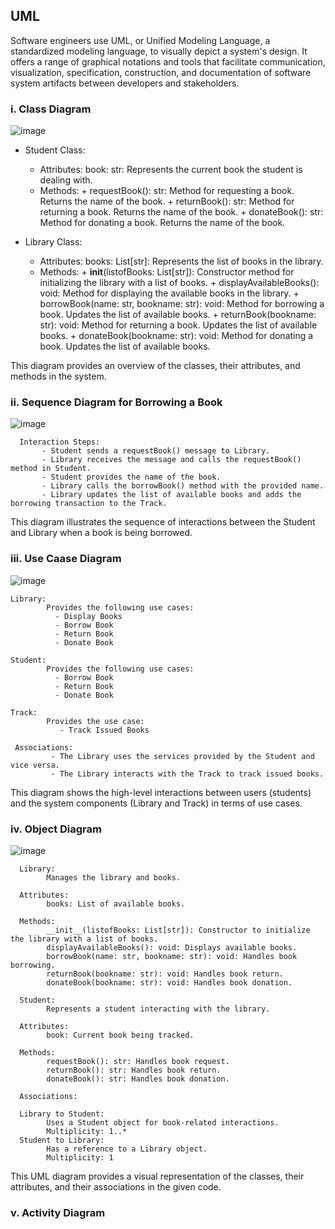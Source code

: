 ## UML 
Software engineers use UML, or Unified Modeling Language, a standardized modeling language, to visually depict a system's design. It offers a range of graphical notations and tools that facilitate communication, visualization, specification, construction, and documentation of software system artifacts between developers and stakeholders. 

### i. Class Diagram

![image](https://github.com/Harshethabm9/Library-Management-System-project/assets/148848257/9b08696c-f441-4631-901b-de6c513fe5a1)

* Student Class:

   - Attributes:
          book: str: Represents the current book the student is dealing with.
   - Methods:
          + requestBook(): str: Method for requesting a book. Returns the name of the book.
          + returnBook(): str: Method for returning a book. Returns the name of the book.
          + donateBook(): str: Method for donating a book. Returns the name of the book.
     
* Library Class:

    - Attributes:
          books: List[str]: Represents the list of books in the library.
    - Methods:
          + __init__(listofBooks: List[str]): Constructor method for initializing the library with a list of books.
          + displayAvailableBooks(): void: Method for displaying the available books in the library.
          + borrowBook(name: str, bookname: str): void: Method for borrowing a book. Updates the list of available books.
          + returnBook(bookname: str): void: Method for returning a book. Updates the list of available books.
          + donateBook(bookname: str): void: Method for donating a book. Updates the list of available books.
      
This diagram provides an overview of the classes, their attributes, and methods in the system.

### ii. Sequence Diagram for Borrowing a Book

![image](https://github.com/Harshethabm9/Library-Management-System-project/assets/148848257/8a8d68bb-531f-4878-a8ec-5e126eaf2245)

      Interaction Steps:
           - Student sends a requestBook() message to Library.
           - Library receives the message and calls the requestBook() method in Student.
           - Student provides the name of the book.
           - Library calls the borrowBook() method with the provided name.
           - Library updates the list of available books and adds the borrowing transaction to the Track.
           
This diagram illustrates the sequence of interactions between the Student and Library when a book is being borrowed.

### iii. Use Caase Diagram

![image](https://github.com/Harshethabm9/Library-Management-System-project/assets/148848257/831024c8-46fa-4a30-80ca-2100c4843ba8)

    Library:
            Provides the following use cases:
              - Display Books
              - Borrow Book
              - Return Book
              - Donate Book
              
    Student:
            Provides the following use cases:
              - Borrow Book
              - Return Book
              - Donate Book
              
    Track:
            Provides the use case:
               - Track Issued Books
               
     Associations:
             - The Library uses the services provided by the Student and vice versa.
             - The Library interacts with the Track to track issued books.
             
This diagram shows the high-level interactions between users (students) and the system components (Library and Track) in terms of use cases.

### iv. Object Diagram

![image](https://github.com/Harshethabm9/Library-Management-System-project/assets/148848257/2e5c3cff-385e-4f57-8e7c-ef82323104d3)

      Library:
            Manages the library and books.
            
      Attributes:
            books: List of available books.
            
      Methods:
            __init__(listofBooks: List[str]): Constructor to initialize the library with a list of books.
            displayAvailableBooks(): void: Displays available books.
            borrowBook(name: str, bookname: str): void: Handles book borrowing.
            returnBook(bookname: str): void: Handles book return.
            donateBook(bookname: str): void: Handles book donation.

      Student:
            Represents a student interacting with the library.

      Attributes:
            book: Current book being tracked.
            
      Methods:
            requestBook(): str: Handles book request.
            returnBook(): str: Handles book return.
            donateBook(): str: Handles book donation.
            
      Associations:
      
      Library to Student:
            Uses a Student object for book-related interactions.
            Multiplicity: 1..*
      Student to Library:
            Has a reference to a Library object.
            Multiplicity: 1
            
This UML diagram provides a visual representation of the classes, their attributes, and their associations in the given code.

### v. Activity Diagram 




